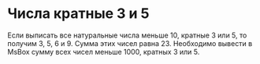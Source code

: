 # Числа кратные 3 и 5

Если выписать все натуральные числа меньше 10, кратные 3 или 5, то получим 3, 5, 6 и 9. Сумма этих чисел равна 23.
Необходимо вывести в MsBox сумму всех чисел меньше 1000, кратных 3 или 5.
